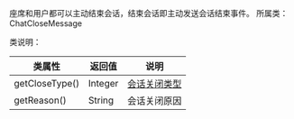 座席和用户都可以主动结束会话，结束会话即主动发送会话结束事件。
所属类：ChatCloseMessage
​

类说明：

| 类属性 | 返回值 | 说明 |
| --- | --- | --- |
| getCloseType() | Integer | [会话关闭类型](https://sharp.yuque.com/ytytn2/lwt1pt/xdxw8l) |
| getReason() | String | 会话关闭原因 |


